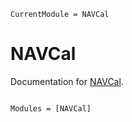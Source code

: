 ```@meta
CurrentModule = NAVCal
```

# NAVCal

Documentation for [NAVCal](https://github.com/grahamedwards/NAVCal.jl).

```@index
```

```@autodocs
Modules = [NAVCal]
```
